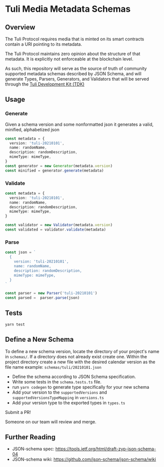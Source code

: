 # Tuli Media Metadata Schemas

## Overview

The Tuli Protocol requires media that is minted on its smart contracts contain a URI pointing to its metadata.

The Tuli Protocol maintains zero opinion about the structure of that metadata. It is explicitly not enforceable at the blockchain level.

As such, this repository will serve as the source of truth of community supported metadata schemas described by JSON Schema, and will generate Types, Parsers, Generators, and Validators that will be served through the [Tuli Development Kit (TDK)](https://github.com/kittylabsbsc/tdk)

## Usage

### Generate

Given a schema version and some nonformatted json it generates a valid, minified, alphabetized json

```typescript
const metadata = {
  version: 'tuli-20210101',
  name: randomName,
  description: randomDescription,
  mimeType: mimeType,
}
const generator = new Generator(metadata.version)
const minified = generator.generate(metadata)
```

### Validate

```typescript
const metadata = {
  version: 'tuli-20210101',
  name: randomName,
  description: randomDescription,
  mimeType: mimeType,
}

const validator = new Validator(metadata.version)
const validated = validator.validate(metadata)
```

### Parse

```typescript
const json = `
  {
    version: 'tuli-20210101',
    name: randomName,
    description: randomDescription,
    mimeType: mimeType,
  }
`

const parser = new Parser('tuli-20210101')
const parsed =  parser.parse(json)
```

## Tests

`yarn test`

## Define a New Schema

To define a new schema version, locate the directory of your project's name in `schemas/`. If a directory does not already exist create one. 
Within the project directory create a new file with the desired calendar version as the file name example: `schemas/tuli/20210101.json` 

* Define the schema according to JSON Schema specification.
* Write some tests in the `schema.tests.ts` file.
* run `yarn codegen` to generate type specifically for your new schema
* Add your version to the `supportedVersions` and `supportedVersionsTypeMapping` in `versions.ts`
* Add your version type to the exported types in `types.ts`

Submit a PR! 

Someone on our team will review and merge.

## Further Reading

- JSON-schema spec: https://tools.ietf.org/html/draft-zyp-json-schema-04
- JSON-schema wiki: https://github.com/json-schema/json-schema/wiki
